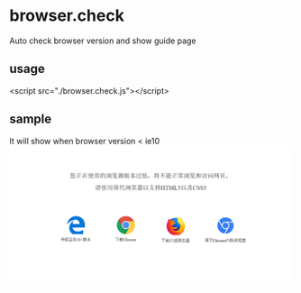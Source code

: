# browser.check

Auto check browser version and show guide page

## usage

\<script src="./browser.check.js"\>\</script\>

## sample
It will show when browser version < ie10
![image](https://github.com/elegy7/browser.check/blob/master/images/sample.png)
